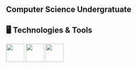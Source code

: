 ## **Computer Science Undergratuate**

## 🖥️ **Technologies & Tools**

<div style="display: inline">
<img loading="lazy" src="https://cdn.jsdelivr.net/gh/devicons/devicon@latest/icons/java/java-plain-wordmark.svg" width="50" height="50"/>
<img loading="lazy" src="https://cdn.jsdelivr.net/gh/devicons/devicon@latest/icons/python/python-plain-wordmark.svg" width="50" height="50"/>
<img loading="lazy" src="https://cdn.jsdelivr.net/gh/devicons/devicon@latest/icons/c/c-line.svg" width="50" height="50"/>
</div>

